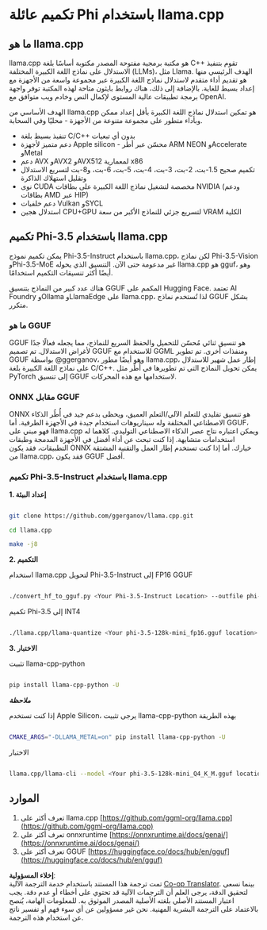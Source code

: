 <!--
CO_OP_TRANSLATOR_METADATA:
{
  "original_hash": "462bddc47427d8785f3c9fd817b346fe",
  "translation_date": "2025-07-16T22:06:00+00:00",
  "source_file": "md/01.Introduction/04/UsingLlamacppQuantifyingPhi.md",
  "language_code": "ar"
}
-->
# **تكميم عائلة Phi باستخدام llama.cpp**

## **ما هو llama.cpp**

llama.cpp هو مكتبة برمجية مفتوحة المصدر مكتوبة أساسًا بلغة C++ تقوم بتنفيذ الاستدلال على نماذج اللغة الكبيرة المختلفة (LLMs)، مثل Llama. الهدف الرئيسي منها هو تقديم أداء متقدم لاستدلال نماذج اللغة الكبيرة عبر مجموعة واسعة من الأجهزة مع إعداد بسيط للغاية. بالإضافة إلى ذلك، هناك روابط بايثون متاحة لهذه المكتبة توفر واجهة برمجة تطبيقات عالية المستوى لإكمال النص وخادم ويب متوافق مع OpenAI.

الهدف الأساسي من llama.cpp هو تمكين استدلال نماذج اللغة الكبيرة بأقل إعداد ممكن وبأداء متطور على مجموعة متنوعة من الأجهزة - محليًا وفي السحابة.

- تنفيذ بسيط بلغة C/C++ بدون أي تبعيات
- دعم متميز لأجهزة Apple silicon - محسّن عبر أطر ARM NEON وAccelerate وMetal
- دعم AVX وAVX2 وAVX512 لمعمارية x86
- تكميم صحيح 1.5-بت، 2-بت، 3-بت، 4-بت، 5-بت، 6-بت، و8-بت لتسريع الاستدلال وتقليل استهلاك الذاكرة
- نوى CUDA مخصصة لتشغيل نماذج اللغة الكبيرة على بطاقات NVIDIA (ودعم بطاقات AMD عبر HIP)
- دعم خلفيات Vulkan وSYCL
- استدلال هجين CPU+GPU لتسريع جزئي للنماذج الأكبر من سعة VRAM الكلية

## **تكميم Phi-3.5 باستخدام llama.cpp**

يمكن تكميم نموذج Phi-3.5-Instruct باستخدام llama.cpp، لكن نماذج Phi-3.5-Vision وPhi-3.5-MoE غير مدعومة حتى الآن. التنسيق الذي يحوله llama.cpp هو gguf، وهو أيضًا أكثر تنسيقات التكميم استخدامًا.

هناك عدد كبير من النماذج بتنسيق GGUF المكمم على Hugging Face. تعتمد AI Foundry وOllama وLlamaEdge على llama.cpp، لذا تُستخدم نماذج GGUF بشكل متكرر.

### **ما هو GGUF**

GGUF هو تنسيق ثنائي مُحسّن للتحميل والحفظ السريع للنماذج، مما يجعله فعالًا جدًا لأغراض الاستدلال. تم تصميم GGUF للاستخدام مع GGML ومنفذات أخرى. تم تطوير GGUF بواسطة @ggerganov، وهو أيضًا مطور llama.cpp، إطار عمل شهير للاستدلال على نماذج اللغة الكبيرة بلغة C/C++. يمكن تحويل النماذج التي تم تطويرها في أُطُر مثل PyTorch إلى تنسيق GGUF لاستخدامها مع هذه المحركات.

### **ONNX مقابل GGUF**

ONNX هو تنسيق تقليدي للتعلم الآلي/التعلم العميق، ويحظى بدعم جيد في أُطُر الذكاء الاصطناعي المختلفة وله سيناريوهات استخدام جيدة في الأجهزة الطرفية. أما GGUF، فهو مبني على llama.cpp ويمكن اعتباره نتاج عصر الذكاء الاصطناعي التوليدي. كلاهما له استخدامات متشابهة. إذا كنت تبحث عن أداء أفضل في الأجهزة المدمجة وطبقات التطبيقات، فقد يكون ONNX خيارك. أما إذا كنت تستخدم إطار العمل والتقنية المشتقة من llama.cpp، فقد يكون GGUF أفضل.

### **تكميم Phi-3.5-Instruct باستخدام llama.cpp**

**1. إعداد البيئة**


```bash

git clone https://github.com/ggerganov/llama.cpp.git

cd llama.cpp

make -j8

```


**2. التكميم**

استخدام llama.cpp لتحويل Phi-3.5-Instruct إلى FP16 GGUF


```bash

./convert_hf_to_gguf.py <Your Phi-3.5-Instruct Location> --outfile phi-3.5-128k-mini_fp16.gguf

```

تكميم Phi-3.5 إلى INT4


```bash

./llama.cpp/llama-quantize <Your phi-3.5-128k-mini_fp16.gguf location> ./gguf/phi-3.5-128k-mini_Q4_K_M.gguf Q4_K_M

```


**3. الاختبار**

تثبيت llama-cpp-python


```bash

pip install llama-cpp-python -U

```

***ملاحظة*** 

إذا كنت تستخدم Apple Silicon، يرجى تثبيت llama-cpp-python بهذه الطريقة


```bash

CMAKE_ARGS="-DLLAMA_METAL=on" pip install llama-cpp-python -U

```

الاختبار


```bash

llama.cpp/llama-cli --model <Your phi-3.5-128k-mini_Q4_K_M.gguf location> --prompt "<|user|>\nCan you introduce .NET<|end|>\n<|assistant|>\n"  --gpu-layers 10

```



## **الموارد**

1. تعرف أكثر على llama.cpp [https://github.com/ggml-org/llama.cpp](https://github.com/ggml-org/llama.cpp)
2. تعرف أكثر على onnxruntime [https://onnxruntime.ai/docs/genai/](https://onnxruntime.ai/docs/genai/)
3. تعرف أكثر على GGUF [https://huggingface.co/docs/hub/en/gguf](https://huggingface.co/docs/hub/en/gguf)

**إخلاء المسؤولية**:  
تمت ترجمة هذا المستند باستخدام خدمة الترجمة الآلية [Co-op Translator](https://github.com/Azure/co-op-translator). بينما نسعى لتحقيق الدقة، يرجى العلم أن الترجمات الآلية قد تحتوي على أخطاء أو عدم دقة. يجب اعتبار المستند الأصلي بلغته الأصلية المصدر الموثوق به. للمعلومات الهامة، يُنصح بالاعتماد على الترجمة البشرية المهنية. نحن غير مسؤولين عن أي سوء فهم أو تفسير ناتج عن استخدام هذه الترجمة.